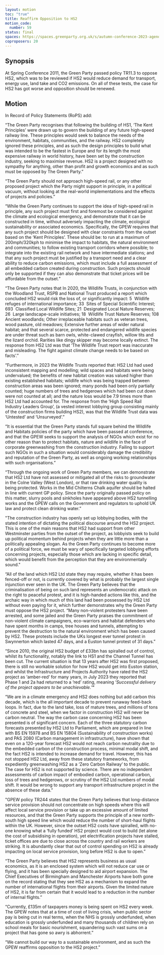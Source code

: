 ```yaml
---
layout: motion
toc: "true"
title: Reaffirm Opposition to HS2
motion_code:
  number: 59
status: final
spaces: https://spaces.greenparty.org.uk/s/autumn-conference-2023-agenda-forum/post/post/view?id=11193
coproposers: 20
---
```

## Synopsis

At Spring Conference 2011, the Green Party passed policy TR11.3 to oppose HS2, which was to be reviewed if HS2 would reduce demand for transport, energy use, land take and CO2 emissions. On all of these tests, the case for HS2 has got worse and opposition should be renewed.

## M﻿otion

In Record of Policy Statements (RoPS) add:

“The Green Party recognises that following the building of HS1, ‘The Kent Principles’ were drawn up to govern the building of any future high-speed railway line. These principles would seek to balance the needs of the environment, habitats, communities, and the railway. HS2 completely ignored these principles, and as such the design principles to build what was intended to be the fastest in Europe and for its length the most expensive railway in world history, have been set by the construction industry, seeking to maximise revenue. HS2 is a project designed with no sympathy for anything, other than profit and growth economics and as such must be opposed by The Green Party.”

“The Green Party should not approach high-speed rail, or any other proposed project which the Party might support in principle, in a political vacuum, without looking at the real-world implementations and the effects of projects and policies.”

“While the Green Party continues to support the idea of high-speed rail in principle, any such project must first and foremost be considered against the climate and ecological emergency, and demonstrate that it can be constructed in time, without adversely impacting the climate, ecological sustainability or associated economics. Specifically, the GPEW requires that any such project should be designed with clear constraints from the outset based on the ‘Kent Principles’. These should be: to run at a maximum of 200mph/320kph to minimise the impact to habitats, the natural environment and communities; to follow existing transport corridors where possible; to integrate into the existing rail network and have intermediate stations; and that any such project must be justified by a transport need and a clear ability to reduce carbon emissions, which must include a full assessment of all embedded carbon created during construction. Such projects should only be supported if they can also demonstrate that ticket prices will be affordable from the outset.”

“The Green Party notes that In 2020, the Wildlife Trusts, in conjunction with the Woodland Trust, RSPB and National Trust produced a report which concluded HS2 would risk the loss of, or significantly impact: 5  Wildlife refuges of international importance; 33  Sites of Special Scientific Interest; 693  Classified Local Wildlife Sites; 21  Designated Local Nature Reserves; 26  Large landscape-scale initiatives; 18  Wildlife Trust Nature Reserves; 108 Ancient woodlands; Other irreplaceable habitats such as veteran trees, wood pasture, old meadows; Extensive further areas of wider natural habitat; and that several scarce, protected and endangered wildlife species are under threat such as barn owls, white-clawed crayfish, willow tits and the lizard orchid. Rarities like dingy skipper may become locally extinct. The response from HS2 Ltd was that ‘The Wildlife Trust report was inaccurate and misleading. The fight against climate change needs to be based on facts’.”

“Furthermore, in 2023 the Wildlife Trusts reported that: HS2 Ltd had used inconsistent mapping and modelling; wild spaces and habitats were being undervalued; the benefits of new habitat creation was valued higher than existing established habitats; wildlife which was being trapped between construction areas was been ignored; many ponds had been only partially counted; huge numbers of trees and hedgerows which had been cut down were not counted at all; and the nature loss would be 7.9 times more than HS2 Ltd had accounted for. The response from the ‘High Speed Rail Industry Leaders Group’, (a vested interest lobbying group consisting mainly of the construction firms building HS2), was that the Wildlife Trust data was ‘Untested’ and ‘Unsurveyed’.”

“It is essential that the Green Party stands full square behind the Wildlife and Habitats policies of the party which have been passed at conference, and that the GPEW seeks to support the analysis of NGOs which exist for no other reason than to protect habitats, nature and wildlife in the face of corporate greenwashing from the construction industry. Failing to support such NGOs in such a situation would considerably damage the credibility and reputation of the Green Party, as well as ongoing working relationships with such organisations.”

“Through the ongoing work of Green Party members, we can demonstrate that HS2 Ltd have not assessed or mitigated all of the risks to groundwater in the Colne Valley (West London), or that raw drinking water quality is being protected. Works in the Mid Chilterns Chalk aquifer should be halted in line with current GP policy. Since the party originally passed policy on this matter, slurry pools and sinkholes have appeared above HS2 tunnelling works and the GPEW calls on the Government and regulators to uphold UK law and protect clean drinking water.”

"The construction industry has openly set up lobbying bodies, with the stated intention of dictating the political discourse around the HS2 project. This is one of the main reasons that HS2 had support from other Westminster parties from the outset of the project, as lobbyists seek to build up political momentum behind projects when they are little more than a politically appealing slogan. As the Green Party continues to become more of a political force, we must be wary of specifically targeted lobbying efforts concerning projects, especially those which are lacking in specific detail, which would benefit from the perception that they are environmentally sound."

“All of the land which HS2 Ltd state they may require, whether it has been fenced-off or not, is currently covered by what is probably the largest single injunction ever seen in the UK. The Green Party believes that the criminalisation of being on such land represents an undemocratic attack on the right to peaceful protest, and it is high-handed actions like this, and the archaic way in which much of this land had been possessed by HS2 Ltd without even paying for it, which further demonstrates why the Green Party must oppose the HS2 project. “Many non-violent protesters have been arrested, and some jailed and the Green Party praises the commitment of non-violent climate campaigners, eco-warriors and habitat defenders who have spent months in camps, tree houses and tunnels, attempting to prevent the destruction to the natural environment which has been caused by HS2. These protests include the UKs longest ever tunnel protest in Swynnerton which lasted 47 days, and a Euston tunnel protest of 31 days.”

“Since 2010, the original HS2 budget of £33bn has spiralled out of control, whilst its functionality, notably the link to HS1 and the Channel Tunnel has been cut. The current situation is that 13 years after HS2 was first proposed, there is still no workable solution for how HS2 would get into Euston station, and whilst the Infrastructure and Projects Authority have rated the HS2 project as ‘amber-red’ for many years, in July 2023 they reported that Phase 1 and 2a had returned to a ‘red’ rating, meaning ‘*Successful delivery of the project appears to be unachievable.*’**”**

“We are in a climate emergency and HS2 does nothing but add carbon this decade, which is the all important decade to prevent runaway feed-back loops. In fact, due to the land take, loss of mature trees, and millions of tons of concrete and steel, when we factor in construction HS2 will never be carbon neutral. The way the carbon case concerning HS2 has been presented is of significant concern. Each of the three statutory carbon forecasts presented by HS2 Ltd to Parliament, which are prepared in line with BS EN 15978 and BS EN 15804 (Sustainability of construction works) and PAS 2080 (Carbon management in infrastructure), have shown that even on a 120-year forecast HS2 would not reach carbon neutrality due to the embedded carbon of the construction process, minimal modal shift, and the fact HS2 is intended to increase demand for travel. However, this has not stopped HS2 Ltd, away from these statutory frameworks, from expediently greenwashing HS2 as a ‘Zero Carbon Railway’ to the public. The case for HS2 is not supported by science. There are no independent assessments of carbon impact of embodied carbon, operational carbon, loss of trees and hedgerows, or scrutiny of the HS2 Ltd numbers of modal shift. It would be wrong to support any transport infrastructure project in the absence of these data.”

"GPEW policy TR244 states that the Green Party believes that long-distance service provision should not concentrate on high speeds where this will affect local service provision or take up an excessive amount of limited resources, and that the Green Party supports the principle of a new north-south high speed line which would reduce the number of short-haul flights within the UK. However, since the outset HS2 costs have spiralled, with no-one knowing what a ‘fully funded’ HS2 project would cost to build (let alone the cost of subsidising in operation), yet electrification projects have stalled, ticket offices are due to close across the country and rail workers are striking. It is abundantly clear that out of control spending on HS2 is already impacting on local service provision, long before HS2 is due to open.”

“The Green Party believes that HS2 represents business as usual economics, as it is an enclosed system which will not reduce car use or flying, and it has been specially designed to aid airport expansion. The Chief Executives of Birmingham and Manchester Airports have both gone on the record stating that they see HS2 as a mechanism to expand the number of international flights from their airports. Given the limited nature of HS2, it is far from certain that it would lead to a reduction in the number of internal flights.”

“Currently, £135m of taxpayers money is being spent on HS2 every week. The GPEW notes that at a time of cost of living crisis, when public sector pay is being cut in real terms, when the NHS is grossly underfunded, when education is grossly underfunded and many thousands of children rely on school meals for basic nourishment, squandering such vast sums on a project that has gone so awry is abhorrent.”

“We cannot build our way to a sustainable environment, and as such the GPEW reaffirms opposition to the HS2 project.”